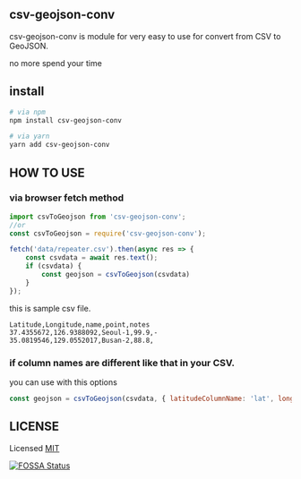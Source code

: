 ## csv-geojson-conv

csv-geojson-conv is module for very easy to use for convert from CSV to GeoJSON.

no more spend your time 

## install

``` sh
# via npm
npm install csv-geojson-conv

# via yarn
yarn add csv-geojson-conv
```

## HOW TO USE

### via browser fetch method

```js
import csvToGeojson from 'csv-geojson-conv';
//or
const csvToGeojson = require('csv-geojson-conv');

fetch('data/repeater.csv').then(async res => {
    const csvdata = await res.text();
    if (csvdata) {
        const geojson = csvToGeojson(csvdata) 
    }
});
```

this is sample csv file.
```csv
Latitude,Longitude,name,point,notes
37.4355672,126.9388092,Seoul-1,99.9,-
35.0819546,129.0552017,Busan-2,88.8,
```

### if column names are different like that in your CSV.

you can use with this options

```js
const geojson = csvToGeojson(csvdata, { latitudeColumnName: 'lat', longitudeColumnName: 'lon' })
```

## LICENSE

Licensed [MIT](https://github.com/Jeongyong-park/csv-geojson-convmocha/blob/master/LICENSE)

[![FOSSA Status](https://app.fossa.com/api/projects/git%2Bgithub.com%2FJeongyong-park%2Fcsv-geojson-conv.svg?type=large)](https://app.fossa.com/projects/git%2Bgithub.com%2FJeongyong-park%2Fcsv-geojson-conv?ref=badge_large)

